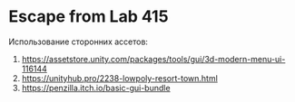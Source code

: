 # Escape from Lab 415

Использование сторонних ассетов:
1) https://assetstore.unity.com/packages/tools/gui/3d-modern-menu-ui-116144
2) https://unityhub.pro/2238-lowpoly-resort-town.html
3) https://penzilla.itch.io/basic-gui-bundle
 
